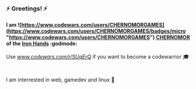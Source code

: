 #
### :zap: Greetings! :zap:  
#### I am ![https://www.codewars.com/users/CHERNOMORGAMES](https://www.codewars.com/users/CHERNOMORGAMES/badges/micro "https://www.codewars.com/users/CHERNOMORGAMES") [CHERNOMOR](https://www.codewars.com/users/CHERNOMORGAMES) of the [Iron Hands](https://discord.gg/YXETcys7HP) :godmode:  

Use _www.codewars.com/r/SUqErQ_ if you want to become a codewarrior :mortar_board:  

#
I am interrested in web, gamedev and linux :floppy_disk:  
